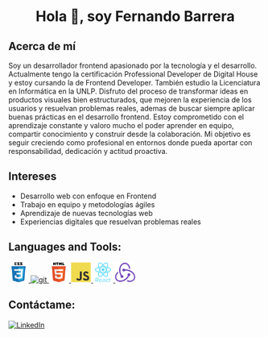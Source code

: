 <h1 align="center">Hola 👋, soy Fernando Barrera</h1>

## Acerca de mí

Soy un desarrollador frontend apasionado por la tecnología y el desarrollo. Actualmente tengo la certificación Professional Developer de Digital House y estoy cursando la de Frontend Developer. También estudio la Licenciatura en Informática en la UNLP. Disfruto del proceso de transformar ideas en productos visuales bien estructurados, que mejoren la experiencia de los usuarios y resuelvan problemas reales, ademas de buscar siempre aplicar buenas prácticas en el desarrollo frontend. Estoy comprometido con el aprendizaje constante y valoro mucho el poder aprender en equipo, compartir conocimiento y construir desde la colaboración. Mi objetivo es seguir creciendo como profesional en entornos donde pueda aportar con responsabilidad, dedicación y actitud proactiva.

## Intereses

- Desarrollo web con enfoque en Frontend
- Trabajo en equipo y metodologías ágiles
- Aprendizaje de nuevas tecnologías web
- Experiencias digitales que resuelvan problemas reales


## Languages and Tools:
<p align="left">  <a href="https://www.w3schools.com/css/" target="_blank" rel="noreferrer"> <img src="https://raw.githubusercontent.com/devicons/devicon/master/icons/css3/css3-original-wordmark.svg" alt="css3" width="40" height="40"/> </a> <a href="https://git-scm.com/" target="_blank" rel="noreferrer"> <img src="https://www.vectorlogo.zone/logos/git-scm/git-scm-icon.svg" alt="git" width="40" height="40"/> </a> <a href="https://www.w3.org/html/" target="_blank" rel="noreferrer"> <img src="https://raw.githubusercontent.com/devicons/devicon/master/icons/html5/html5-original-wordmark.svg" alt="html5" width="40" height="40"/> </a> <a href="https://developer.mozilla.org/en-US/docs/Web/JavaScript" target="_blank" rel="noreferrer"> <img src="https://raw.githubusercontent.com/devicons/devicon/master/icons/javascript/javascript-original.svg" alt="javascript" width="40" height="40"/> </a> <a href="https://reactjs.org/" target="_blank" rel="noreferrer"> <img src="https://raw.githubusercontent.com/devicons/devicon/master/icons/react/react-original-wordmark.svg" alt="react" width="40" height="40"/> </a> <a href="https://redux.js.org" target="_blank" rel="noreferrer"> <img src="https://raw.githubusercontent.com/devicons/devicon/master/icons/redux/redux-original.svg" alt="redux" width="40" height="40"/> </a> </p>

## Contáctame:
<p align="left">
<a href="https://www.linkedin.com/in/fbarrerac597/" target="blank"><img align="center" src="https://raw.githubusercontent.com/rahuldkjain/github-profile-readme-generator/master/src/images/icons/Social/linked-in-alt.svg" alt="LinkedIn" height="30" width="40" /></a>
</p>
